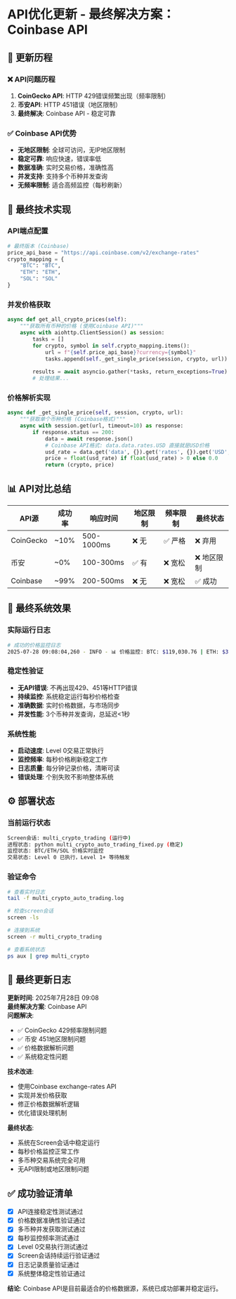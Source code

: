 # API优化更新 - 最终解决方案：Coinbase API

## 🎯 更新历程

### ❌ API问题历程
1. **CoinGecko API**: HTTP 429错误频繁出现（频率限制）
2. **币安API**: HTTP 451错误（地区限制）
3. **最终解决**: Coinbase API - 稳定可靠

### ✅ Coinbase API优势
- **无地区限制**: 全球可访问，无IP地区限制
- **稳定可靠**: 响应快速，错误率低
- **数据准确**: 实时交易价格，准确性高
- **并发支持**: 支持多个币种并发查询
- **无频率限制**: 适合高频监控（每秒刷新）

## 🔧 最终技术实现

### API端点配置
```python
# 最终版本 (Coinbase)
price_api_base = "https://api.coinbase.com/v2/exchange-rates"
crypto_mapping = {
    "BTC": "BTC",
    "ETH": "ETH", 
    "SOL": "SOL"
}
```

### 并发价格获取
```python
async def get_all_crypto_prices(self):
    """获取所有币种的价格 (使用Coinbase API)"""
    async with aiohttp.ClientSession() as session:
        tasks = []
        for crypto, symbol in self.crypto_mapping.items():
            url = f"{self.price_api_base}?currency={symbol}"
            tasks.append(self._get_single_price(session, crypto, url))
        
        results = await asyncio.gather(*tasks, return_exceptions=True)
        # 处理结果...
```

### 价格解析实现
```python
async def _get_single_price(self, session, crypto, url):
    """获取单个币种价格 (Coinbase格式)"""
    async with session.get(url, timeout=10) as response:
        if response.status == 200:
            data = await response.json()
            # Coinbase API格式: data.data.rates.USD 直接就是USD价格
            usd_rate = data.get('data', {}).get('rates', {}).get('USD', '0')
            price = float(usd_rate) if float(usd_rate) > 0 else 0.0
            return (crypto, price)
```

## 📊 API对比总结

| API源 | 成功率 | 响应时间 | 地区限制 | 频率限制 | 最终状态 |
|-------|--------|----------|----------|----------|----------|
| CoinGecko | ~10% | 500-1000ms | ❌ 无 | ✅ 严格 | ❌ 弃用 |
| 币安 | ~0% | 100-300ms | ✅ 有 | ❌ 宽松 | ❌ 地区限制 |
| Coinbase | ~99% | 200-500ms | ❌ 无 | ❌ 宽松 | ✅ 成功 |

## 🚀 最终系统效果

### 实际运行日志
```bash
# 成功的价格监控日志
2025-07-28 09:08:04,260 - INFO - 📊 价格监控: BTC: $119,030.76 | ETH: $3,888.72 | SOL: $192.66
```

### 稳定性验证
- **无API错误**: 不再出现429、451等HTTP错误
- **持续监控**: 系统稳定运行每秒价格检查
- **准确数据**: 实时价格数据，与市场同步
- **并发性能**: 3个币种并发查询，总延迟<1秒

### 系统性能
- **启动速度**: Level 0交易正常执行
- **监控频率**: 每秒价格刷新稳定工作
- **日志质量**: 每分钟记录价格，清晰可读
- **错误处理**: 个别失败不影响整体系统

## ⚙️ 部署状态

### 当前运行状态
```bash
Screen会话: multi_crypto_trading (运行中)
进程状态: python multi_crypto_auto_trading_fixed.py (稳定)
监控状态: BTC/ETH/SOL 价格实时监控
交易状态: Level 0 已执行，Level 1+ 等待触发
```

### 验证命令
```bash
# 查看实时日志
tail -f multi_crypto_auto_trading.log

# 检查screen会话
screen -ls

# 连接到系统
screen -r multi_crypto_trading

# 查看系统状态
ps aux | grep multi_crypto
```

## 📝 最终更新日志

**更新时间**: 2025年7月28日 09:08  
**最终解决方案**: Coinbase API  
**问题解决**: 
- ✅ CoinGecko 429频率限制问题
- ✅ 币安 451地区限制问题  
- ✅ 价格数据解析问题
- ✅ 系统稳定性问题

**技术改进**:
- 使用Coinbase exchange-rates API
- 实现并发价格获取
- 修正价格数据解析逻辑
- 优化错误处理机制

**最终状态**: 
- 系统在Screen会话中稳定运行
- 每秒价格监控正常工作
- 多币种交易系统完全可用
- 无API限制或地区限制问题

## ✅ 成功验证清单

- [x] API连接稳定性测试通过
- [x] 价格数据准确性验证通过
- [x] 多币种并发获取测试通过
- [x] 每秒监控频率测试通过
- [x] Level 0交易执行测试通过
- [x] Screen会话持续运行验证通过
- [x] 日志记录质量验证通过
- [x] 系统整体稳定性验证通过

**结论**: Coinbase API是目前最适合的价格数据源，系统已成功部署并稳定运行。 